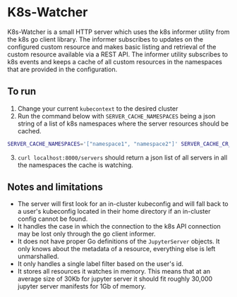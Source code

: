 # K8s-Watcher

K8s-Watcher is a small HTTP server which uses the k8s informer utility from the k8s go client
library. The informer subscribes to updates on the configured custom resource and makes basic listing
and retrieval of the custom resource available via a REST API. The informer utility subscribes to 
k8s events and keeps a cache of all custom resources in the namespaces that are provided in the configuration.


## To run

1. Change your current `kubecontext` to the desired cluster
2. Run the command below with `SERVER_CACHE_NAMESPACES` being a json string of a list of
k8s namespaces where the server resources should be cached.

```bash
SERVER_CACHE_NAMESPACES='["namespace1", "namespace2"]' SERVER_CACHE_CR_GROUP=amalthea.dev SERVER_CACHE_CR_VERSION=v1alpha1 SERVER_CACHE_CR_KIND=jupyterservers SERVER_CACHE_PORT=8000 SERVER_CACHE_USER_ID_LABEL=renku.io/safe-username go run *go
```

3. `curl localhost:8000/servers` should return a json list of all servers in all the namespaces
the cache is watching.

## Notes and limitations

- The server will first look for an in-cluster kubeconfig and will fall back to a
  user's kubeconfig located in their home directory if an in-cluster config cannot
  be found.
- It handles the case in which the connection to the k8s API connection may be
  lost only through the go client informer.
- It does not have proper Go definitions of the `JupyterServer` objects. It only
  knows about the metadata of a resource, everything else is left unmarshalled.
- It only handles a single label filter based on the user's id.
- It stores all resources it watches in memory. This means that at an average size of 30Kb for
  jupyter server it should fit roughly 30,000 jupyter server manifests for 1Gb of memory.
